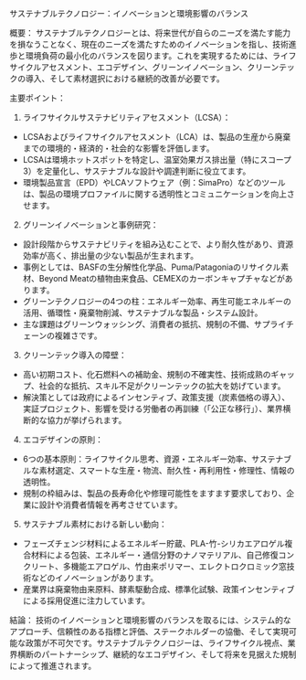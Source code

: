 サステナブルテクノロジー：イノベーションと環境影響のバランス

概要：
サステナブルテクノロジーとは、将来世代が自らのニーズを満たす能力を損なうことなく、現在のニーズを満たすためのイノベーションを指し、技術進歩と環境負荷の最小化のバランスを図ります。これを実現するためには、ライフサイクルアセスメント、エコデザイン、グリーンイノベーション、クリーンテックの導入、そして素材選択における継続的改善が必要です。

主要ポイント：

1. ライフサイクルサステナビリティアセスメント（LCSA）：
- LCSAおよびライフサイクルアセスメント（LCA）は、製品の生産から廃棄までの環境的・経済的・社会的な影響を評価します。
- LCSAは環境ホットスポットを特定し、温室効果ガス排出量（特にスコープ3）を定量化し、サステナブルな設計や調達判断に役立てます。
- 環境製品宣言（EPD）やLCAソフトウェア（例：SimaPro）などのツールは、製品の環境プロファイルに関する透明性とコミュニケーションを向上させます。

2. グリーンイノベーションと事例研究：
- 設計段階からサステナビリティを組み込むことで、より耐久性があり、資源効率が高く、排出量の少ない製品が生まれます。
- 事例としては、BASFの生分解性化学品、Puma/Patagoniaのリサイクル素材、Beyond Meatの植物由来食品、CEMEXのカーボンキャプチャなどがあります。
- グリーンテクノロジーの4つの柱：エネルギー効率、再生可能エネルギーの活用、循環性・廃棄物削減、サステナブルな製品・システム設計。
- 主な課題はグリーンウォッシング、消費者の抵抗、規制の不備、サプライチェーンの複雑さです。

3. クリーンテック導入の障壁：
- 高い初期コスト、化石燃料への補助金、規制の不確実性、技術成熟のギャップ、社会的な抵抗、スキル不足がクリーンテックの拡大を妨げています。
- 解決策としては政府によるインセンティブ、政策支援（炭素価格の導入）、実証プロジェクト、影響を受ける労働者の再訓練（「公正な移行」）、業界横断的な協力が挙げられます。

4. エコデザインの原則：
- 6つの基本原則：ライフサイクル思考、資源・エネルギー効率、サステナブルな素材選定、スマートな生産・物流、耐久性・再利用性・修理性、情報の透明性。
- 規制の枠組みは、製品の長寿命化や修理可能性をますます要求しており、企業に設計や消費者情報を再考させています。

5. サステナブル素材における新しい動向：
- フェーズチェンジ材料によるエネルギー貯蔵、PLA-竹-シリカエアロゲル複合材料による包装、エネルギー・通信分野のナノマテリアル、自己修復コンクリート、多機能エアロゲル、竹由来ポリマー、エレクトロクロミック窓技術などのイノベーションがあります。
- 産業界は廃棄物由来原料、酵素駆動合成、標準化試験、政策インセンティブによる採用促進に注力しています。

結論：
技術のイノベーションと環境影響のバランスを取るには、システム的なアプローチ、信頼性のある指標と評価、ステークホルダーの協働、そして実現可能な政策が不可欠です。サステナブルテクノロジーは、ライフサイクル視点、業界横断のパートナーシップ、継続的なエコデザイン、そして将来を見据えた規制によって推進されます。